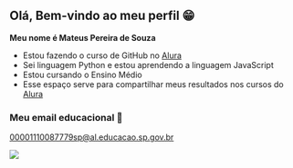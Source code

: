 ## Olá, Bem-vindo ao meu perfil 😁

**Meu nome é Mateus Pereira de Souza**

- Estou fazendo o curso de GitHub no [Alura](https://www.alura.com.br)
- Sei linguagem Python e estou aprendendo a linguagem JavaScript
- Estou cursando o Ensino Médio
- Esse espaço serve para compartilhar meus resultados nos cursos do [Alura](https://www.alura.com.br)

### Meu email educacional 📩

00001110087779sp@al.educacao.sp.gov.br

![](https://media.tenor.com/mtiOW6O-k8YAAAAM/shrek-shrek-rizz.gif)
